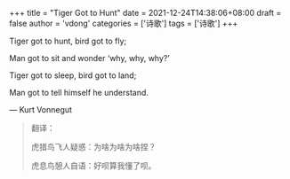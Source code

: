 +++
title = "Tiger Got to Hunt"
date = 2021-12-24T14:38:06+08:00
draft = false
author = 'vdong'
categories = ['诗歌']
tags = ['诗歌']
+++

Tiger got to hunt, bird got to fly;

Man got to sit and wonder ‘why, why, why?’

Tiger got to sleep, bird got to land;

Man got to tell himself he understand.

— Kurt Vonnegut


> 翻译： 
>
> 虎猎鸟飞人疑惑：为啥为啥为啥捏？
> 
> 虎息鸟憩人自语：好呗算我懂了呗。